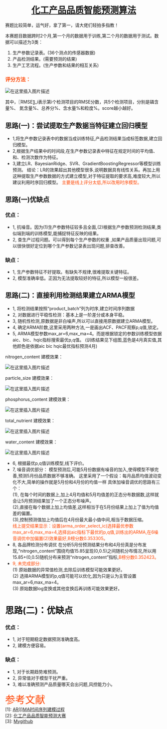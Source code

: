 # <center>[化工产品品质智能预测算法](http://www.hfdatacity.com/common/cmpt/%E5%8C%96%E5%B7%A5%E4%BA%A7%E5%93%81%E5%93%81%E8%B4%A8%E6%99%BA%E8%83%BD%E9%A2%84%E6%B5%8B_%E7%AB%9E%E8%B5%9B%E4%BF%A1%E6%81%AF.html)</center>   


赛题比较简单，运气好，拿了第一，请大佬们轻拍多指教！ 

本赛题目数据跨时2个月,第一个月的数据用于训练,第二个月的数据用于测试。数据可以描述为3类：
1. 生产参数记录表。(36个测点的传感器数据)
2. 产品检测结果。(需要预测的结果)
3. 生产工艺流程。(生产参数和结果的相互关系)    

###  <font color=OrangeRed>评分方法：</font>
![在这里插入图片描述](https://img-blog.csdnimg.cn/2018120922060499.png)  

其中，〖RMSE〗_i表示第i个检测项目的RMSE分数，共5个检测项目，分别是磷含量%、 氮含量%、总养分%、含水量%和粒度%。score越小越好。
## 思路(一)：尝试提取生产数据当特征建立回归模型
- 1,将生产参数记录表中的数据当成训练特征,产品检测结果当成标签数据,建立回归模型。
- 2,根据生产结果中的时间段,在生产参数记录表中特征在规定时间的平均值、和、检测次数作为特征。
- 3,建立LR、BayesianRidge、SVR、GradientBoostingRegressor等模型训练预测。
结论：LR的效果超出其他模型很多,说明数据具有线性关系。再加上用这种提取生产参数数据的方式建立模型,对于特征提取的要求高,难度较大,所以建议利用时序回归模型。	<font color=OrangeRed>主要是线上评分太低,所以改用时序模型。</font>

## 思路(一)优缺点
### 优点：
- 1,	抗噪音。因为(1)生产参数特征较多且全面,(2)根据生产参数预测检测结果,类似端到端的训练模型,能捕捉特征反映的结果。
- 2,	查生产过程问题。可以得到每个生产参数的权重 ,如果产品质量出现问题,可以很快很好定位到哪个生产参数记录表出现问题,排查改善。
### 缺点：
- 1,	生产参数特征不好提取。有缺失不规律,很难提取关键特征。
- 2,	模型准确率低。正因为无法提取较好的特征,所以模型一般很差。

## 思路(二)：直接利用检测结果建立ARMA模型
- 1,	将检测结果按照“product_batch”列为时序,建立时间序列数据
- 2,	对数据进行平稳性检测：基本上是一阶差分或本身平稳。
- 3,	随机性检测,原数据是非白噪声,所以可以直接用原数据建立ARMA模型。
- 4,	确定ARMA阶数,这里采用两种方法,一是画出ACF、PACF观察p,q值,锁定。
- 5,	ARMA模型参数max_ar=6,max_ma=4。而是根据锁定的参数训练模型依据aic、bic、hqic指标搜索最优p,q值。
(训练结果见下组图,蓝色是4月真实值,其他颜色是依据aic bic hqic最优指标预测4月)	
    
    
nitrogen_content 建模效果： 
    
    
![在这里插入图片描述](https://img-blog.csdnimg.cn/20181208231659467.png?x-oss-process=image/watermark,type_ZmFuZ3poZW5naGVpdGk,shadow_10,text_aHR0cHM6Ly9ibG9nLmNzZG4ubmV0L3UwMTAxOTk0NDE=,size_16,color_FFFFFF,t_70)    

    
    
particle_size 建模效果：    
    
    
![在这里插入图片描述](https://img-blog.csdnimg.cn/20181208231812805.png?x-oss-process=image/watermark,type_ZmFuZ3poZW5naGVpdGk,shadow_10,text_aHR0cHM6Ly9ibG9nLmNzZG4ubmV0L3UwMTAxOTk0NDE=,size_16,color_FFFFFF,t_70)    

    
    
phosphorus_content 建模效果：    
    
    
![在这里插入图片描述](https://img-blog.csdnimg.cn/20181208231919195.png?x-oss-process=image/watermark,type_ZmFuZ3poZW5naGVpdGk,shadow_10,text_aHR0cHM6Ly9ibG9nLmNzZG4ubmV0L3UwMTAxOTk0NDE=,size_16,color_FFFFFF,t_70)    

    
    
total_nutrient 建模效果：     
    
    
![在这里插入图片描述](https://img-blog.csdnimg.cn/20181208231941927.png?x-oss-process=image/watermark,type_ZmFuZ3poZW5naGVpdGk,shadow_10,text_aHR0cHM6Ly9ibG9nLmNzZG4ubmV0L3UwMTAxOTk0NDE=,size_16,color_FFFFFF,t_70)    
    
    
    
               
water_content 建模效果： 
    
    
![在这里插入图片描述](https://img-blog.csdnimg.cn/20181208232004145.png?x-oss-process=image/watermark,type_ZmFuZ3poZW5naGVpdGk,shadow_10,text_aHR0cHM6Ly9ibG9nLmNzZG4ubmV0L3UwMTAxOTk0NDE=,size_16,color_FFFFFF,t_70)    
    
    
    
- 6,	根据最优p,q值训练模型,线下评价。
- 7,	噪音调优部分：
模型预测后,可能5月份数据有噪音的加入,使得模型不够完善,预测5月份品质数据不够准确。
这里采用了一个假设：每月品质均值波动变化不大,简单的操作就是5月份和4月份的均值一样
具体加噪音调优的思路有三个：  
  (1), 在每个时间的数据上,加上4月均值和5月均值差的正态分布数据数,这样就会让5月预测结果加了一个正态分布噪声。    
  (2),直接在每个数据上加上均值差,这样相当于在5月份结果上加上了值为均值差的偏置。    
  (3),控制预测值加上均值后在4月份最大最小值中间,相当于数据压缩。  
  <font color=OrangeRed>线上提交结果显示：设置(arma_order_select_ic)选择最优参数max_ar=6,max_ma=4,选择出aic指标下最优的p,q值,训练出的ARMA,在6噪音调优中加偏置(2)效果最好,B榜分数0.353305。</font>
- 8,	各品牌检测分布调优
在分析5月份预测结果分布和4月份真是分布发现,“nitrogen_content”围绕均值15.85呈现(0,0.5)之间随机分布情况,所以用15.85+(0,0.5)随机分布来预测“nitrogen_content”指标,<font color=OrangeRed>B榜分数0.352423。</font>
 - <font color=OrangeRed>9,	未完成部分:</font>    
(1)	原始数据的异常值检测,去除后训练模型可能效果更好。   
(2)	选择ARMA模型的p,q值可能可以优化,因为只是认为主管设置max_ar=6,max_ma=4。    
(3)	原始数据log变换或其他变换后再训练可能效果更好。

# 思路(二)：优缺点
### 优点：
- 1,	对于短期稳定数据预测准确度高。
- 2,	建模方便容易。
### 缺点：
- 1,	对于长期趋势难预测。
- 2,	异常值对于模型干扰严重。
- 3,	难以准确预测产品质量哪天会出问题,风控能力小。	

 <font color=OrangeRed size=6>参考文献</font>   
 [1]: [AR(I)MA时间序列建模过程](https://www.jianshu.com/p/cced6617b423)     
 [2]: [化工产品品质智能预测大赛](http://www.hfdatacity.com/common/cmpt/%E5%8C%96%E5%B7%A5%E4%BA%A7%E5%93%81%E5%93%81%E8%B4%A8%E6%99%BA%E8%83%BD%E9%A2%84%E6%B5%8B_%E7%AB%9E%E8%B5%9B%E4%BF%A1%E6%81%AF.html)    
 [3]: [Mygithub](https://github.com/CraigZhangCq)
